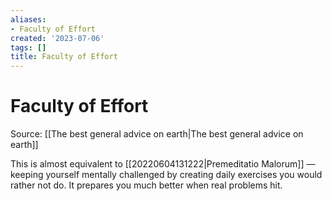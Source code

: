 ```yaml
---
aliases:
- Faculty of Effort
created: '2023-07-06'
tags: []
title: Faculty of Effort
---
```


# Faculty of Effort

Source: [[The best general advice on earth|The best general advice on earth]]

This is almost equivalent to [[20220604131222|Premeditatio Malorum]] — keeping yourself mentally challenged by creating daily exercises you would rather not do. It prepares you much better when real problems hit.